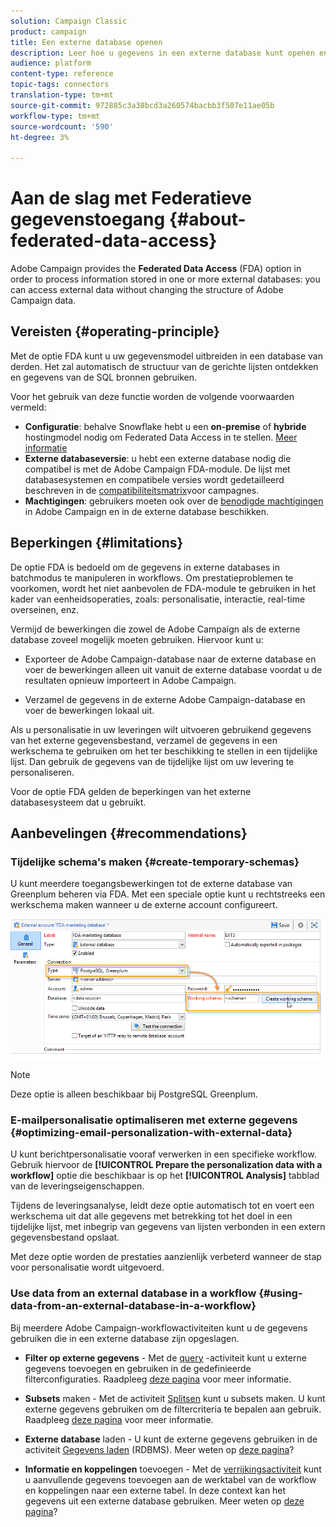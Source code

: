 ```yaml
---
solution: Campaign Classic
product: campaign
title: Een externe database openen
description: Leer hoe u gegevens in een externe database kunt openen en verwerken
audience: platform
content-type: reference
topic-tags: connectors
translation-type: tm+mt
source-git-commit: 972885c3a38bcd3a260574bacbb3f507e11ae05b
workflow-type: tm+mt
source-wordcount: '590'
ht-degree: 3%

---
```



# Aan de slag met Federatieve gegevenstoegang {#about-federated-data-access}

Adobe Campaign provides the **Federated Data Access** (FDA) option in order to process information stored in one or more external databases: you can access external data without changing the structure of Adobe Campaign data.

## Vereisten {#operating-principle}

Met de optie FDA kunt u uw gegevensmodel uitbreiden in een database van derden. Het zal automatisch de structuur van de gerichte lijsten ontdekken en gegevens van de SQL bronnen gebruiken.

Voor het gebruik van deze functie worden de volgende voorwaarden vermeld:

* **Configuratie**: behalve Snowflake hebt u een **on-premise** of **hybride** hostingmodel nodig om Federated Data Access in te stellen. [Meer informatie](../../installation/using/hosting-models.md)
* **Externe databaseversie**: u hebt een externe database nodig die compatibel is met de Adobe Campaign FDA-module. De lijst met databasesystemen en compatibele versies wordt gedetailleerd beschreven in de [compatibiliteitsmatrix](../../rn/using/compatibility-matrix.md#FederatedDataAccessFDA)voor campagnes.
* **Machtigingen**: gebruikers moeten ook over de [benodigde machtigingen](../../installation/using/remote-database-access-rights.md) in Adobe Campaign en in de externe database beschikken.

## Beperkingen {#limitations}

De optie FDA is bedoeld om de gegevens in externe databases in batchmodus te manipuleren in workflows. Om prestatieproblemen te voorkomen, wordt het niet aanbevolen de FDA-module te gebruiken in het kader van eenheidsoperaties, zoals: personalisatie, interactie, real-time overseinen, enz.

Vermijd de bewerkingen die zowel de Adobe Campaign als de externe database zoveel mogelijk moeten gebruiken. Hiervoor kunt u:

* Exporteer de Adobe Campaign-database naar de externe database en voer de bewerkingen alleen uit vanuit de externe database voordat u de resultaten opnieuw importeert in Adobe Campaign.

* Verzamel de gegevens in de externe Adobe Campaign-database en voer de bewerkingen lokaal uit.

Als u personalisatie in uw leveringen wilt uitvoeren gebruikend gegevens van het externe gegevensbestand, verzamel de gegevens in een werkschema te gebruiken om het ter beschikking te stellen in een tijdelijke lijst. Dan gebruik de gegevens van de tijdelijke lijst om uw levering te personaliseren.

Voor de optie FDA gelden de beperkingen van het externe databasesysteem dat u gebruikt.

## Aanbevelingen {#recommendations}

### Tijdelijke schema&#39;s maken {#create-temporary-schemas}

U kunt meerdere toegangsbewerkingen tot de externe database van Greenplum beheren via FDA. Met een speciale optie kunt u rechtstreeks een werkschema maken wanneer u de externe account configureert.

![](assets/fda_work_table.png)

>[!NOTE]
>
>Deze optie is alleen beschikbaar bij PostgreSQL Greenplum.

### E-mailpersonalisatie optimaliseren met externe gegevens {#optimizing-email-personalization-with-external-data}

U kunt berichtpersonalisatie vooraf verwerken in een specifieke workflow. Gebruik hiervoor de **[!UICONTROL Prepare the personalization data with a workflow]** optie die beschikbaar is op het **[!UICONTROL Analysis]** tabblad van de leveringseigenschappen.

Tijdens de leveringsanalyse, leidt deze optie automatisch tot en voert een werkschema uit dat alle gegevens met betrekking tot het doel in een tijdelijke lijst, met inbegrip van gegevens van lijsten verbonden in een extern gegevensbestand opslaat.

Met deze optie worden de prestaties aanzienlijk verbeterd wanneer de stap voor personalisatie wordt uitgevoerd.

### Use data from an external database in a workflow {#using-data-from-an-external-database-in-a-workflow}

Bij meerdere Adobe Campaign-workflowactiviteiten kunt u de gegevens gebruiken die in een externe database zijn opgeslagen.

* **Filter op externe gegevens** - Met de [query](../../workflow/using/targeting-data.md#selecting-data) -activiteit kunt u externe gegevens toevoegen en gebruiken in de gedefinieerde filterconfiguraties. Raadpleeg [deze pagina](../../workflow/using/targeting-data.md#selecting-data) voor meer informatie.

* **Subsets** maken - Met de activiteit [Splitsen](../../workflow/using/split.md) kunt u subsets maken. U kunt externe gegevens gebruiken om de filtercriteria te bepalen aan gebruik. Raadpleeg [deze pagina](../../workflow/using/split.md) voor meer informatie.

* **Externe database** laden - U kunt de externe gegevens gebruiken in de activiteit [Gegevens laden](../../workflow/using/data-loading--rdbms-.md) (RDBMS). Meer weten op [deze pagina](../../workflow/using/data-loading--rdbms-.md)?

* **Informatie en koppelingen** toevoegen - Met de [verrijkingsactiviteit](../../workflow/using/enrichment.md) kunt u aanvullende gegevens toevoegen aan de werktabel van de workflow en koppelingen naar een externe tabel. In deze context kan het gegevens uit een externe database gebruiken. Meer weten op [deze pagina](../../workflow/using/enrichment.md)?
